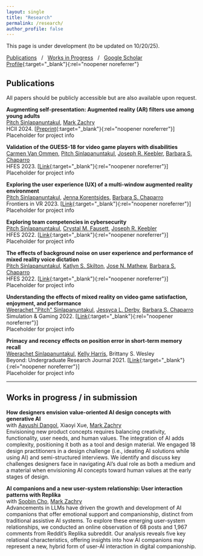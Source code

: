 ```yaml
---
layout: single
title: "Research"
permalink: /research/
author_profile: false
---
```


This page is under development (to be updated on 10/20/25).

[Publications](#pubs) &nbsp; / 
&nbsp; [Works in Progress](#current) &nbsp; / 
&nbsp; [Google Scholar Profile](https://scholar.google.com/citations?user=_RGPf2gAAAAJ&hl=en&oi=ao){:target="_blank"}{:rel="noopener noreferrer"}
<br>

<h2 id="pubs">
Publications
</h2>

All papers should be publicly accessible but are also available upon request.

**Augmenting self-presentation: Augmented reality (AR) filters use among young adults**
<br>
[Pitch Sinlapanuntakul][pitch],
[Mark Zachry][mark]
<br>
HCII 2024. 
[[Preprint](https://wspitch.github.io/files/Augmenting-Self-Presentation.pdf){:target="_blank"}{:rel="noopener noreferrer"}]
<br>
Placeholder for project info

**Validation of the GUESS-18 for video game players with disabilities** 
<br>
[Carmen Van Ommen][carmen],
[Pitch Sinlapanuntakul][pitch],
[Joseph R. Keebler][keebler],
[Barbara S. Chaparro][barb] 
<br>
HFES 2023.
[[Link](https://doi.org/10.1177/21695067231196247){:target="_blank"}{:rel="noopener noreferrer"}]
<br>
Placeholder for project info

**Exploring the user experience (UX) of a multi-window augmented reality environment** 
<br>
[Pitch Sinlapanuntakul][pitch],
[Jenna Korentsides][jenna],
[Barbara S. Chaparro][barb] 
<br>
Frontiers in VR 2023.
[[Link](https://doi.org/10.3389/frvir.2023.1194019){:target="_blank"}{:rel="noopener noreferrer"}]
<br>
Placeholder for project info

**Exploring team competencies in cybersecurity** 
<br>
[Pitch Sinlapanuntakul][pitch],
[Crystal M. Fausett][crystal],
[Joseph R. Keebler][keebler]
<br>
HFES 2022.
[[Link](https://doi.org/10.1177/1071181322661496){:target="_blank"}{:rel="noopener noreferrer"}]
<br>
Placeholder for project info

**The effects of background noise on user experience and performance of mixed reality voice dictation** 
<br>
[Pitch Sinlapanuntakul][pitch],
[Katlyn S. Skilton][katlyn],
[Jose N. Mathew][jose],
[Barbara S. Chaparro][barb] 
<br>
HFES 2022.
[[Link](https://doi.org/10.1177/1071181322661376){:target="_blank"}{:rel="noopener noreferrer"}]
<br>
Placeholder for project info

**Understanding the effects of mixed reality on video game satisfaction, enjoyment, and performance** 
<br>
[Weerachet "Pitch" Sinlapanuntakul][pitch],
[Jessyca L. Derby][jess],
[Barbara S. Chaparro][barb] 
<br>
Simulation & Gaming 2022.
[[Link](https://doi.org/10.1177/10468781221094473){:target="_blank"}{:rel="noopener noreferrer"}]
<br>
Placeholder for project info

**Primacy and recency effects on position error in short-term memory recall** 
<br>
[Weerachet Sinlapanuntakul][pitch],
[Kelly Harris][kelly],
Brittany S. Wesley 
<br>
Beyond: Undergraduate Research Journal 2021.
[[Link](https://commons.erau.edu/beyond/vol5/iss1/2){:target="_blank"}{:rel="noopener noreferrer"}]
<br>
Placeholder for project info


-----


<h2 id="current">
Works in progress / in submission
</h2>

**How designers envision value-oriented AI design concepts with generative AI** 
<br>
with
[Aayushi Dangol][aayushi],
Xiaoyi Xue,
[Mark Zachry][mark]
<br>
Envisioning new product concepts requires balancing creativity, functionality, user needs, and human values. The integration of AI adds complexity, positioning it both as a tool and design material. We engaged 18 design practitioners in a design challenge (i.e., ideating AI solutions while using AI) and semi-structured interviews. We identify and discuss key challenges designers face in navigating AI’s dual role as both a medium and a material when envisioning AI concepts toward human values at the early stages of design.

**AI companions and a new user-system relationship: User interaction patterns with Replika** 
<br>
with
[Soobin Cho][soobin],
[Mark Zachry][mark]
<br>
Advancements in LLMs have driven the growth and development of AI companions that offer emotional support and companionship, distinct from traditional assistive AI systems. To explore these emerging user-system relationships, we conducted an online observation of 68 posts and 1,967 comments from Reddit’s Replika subreddit. Our analysis reveals five key relational characteristics, offering insights into how AI companions may represent a new, hybrid form of user-AI interaction in digital companionship.









[aayushi]: https://adango26.github.io
[andy]: https://linkedin.com/in/soohyunmoon
[anna]: https://www.linkedin.com/in/anna-lindner-67ab21178/
[connie]: https://linkedin.com/in/connie-hyyang
[donghoon]: https://donghoon.io
[emma]: https://ej-mcdonnell.github.io
[joey]: http://students.washington.edu/schaferj/
[jon]: https://jonfroehlich.github.io
[julie]: https://julievera.github.io/
[kate]: https://kateringland.com
[keri]: https://keri.xyz
[leah]: https://hcde.washington.edu/findlater
[mark]: https://hcde.washington.edu/zachry
[pitch]: https://wspitch.github.io
[soobin]: https://5oobin.github.io/website/
[sophie]: https://linkedin.com/in/sophieparkdesign
[tessa]: https://tessaeagle.github.io


[barb]: https://faculty.erau.edu/Barbara.Chaparro
[carmen]: https://linkedin.com/in/carmen-van-ommen
[crystal]: https://linkedin.com/in/crystal-fausett
[jenna]: https://linkedin.com/in/jenna-korentsides
[jess]: https://linkedin.com/in/jessycaderby
[jose]: https://linkedin.com/in/jose-mathew787
[katlyn]: https://linkedin.com/in/katlyn-skilton
[keebler]: https://faculty.erau.edu/Joseph.Keebler
[kelly]: https://linkedin.com/in/kellyjuneharris


[erau]: https://daytonabeach.erau.edu
[hcde]: https://hcde.washington.edu
[hf]: https://daytonabeach.erau.edu/college-arts-sciences/human-factors
[rux]: https://daytonabeach.erau.edu/about/labs/research-user-experience
[uw]: https://washington.edu
